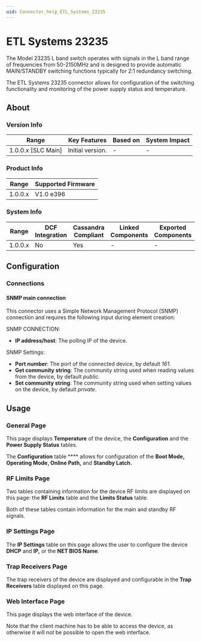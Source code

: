 ```yaml
---
uid: Connector_help_ETL_Systems_23235
---
```


# ETL Systems 23235

The Model 23235 L band switch operates with signals in the L band range of frequencies from 50-2150MHz and is designed to provide automatic MAIN/STANDBY switching functions typically for 2:1 redundancy switching.

The ETL Systems 23235 connector allows for configuration of the switching functionality and monitoring of the power supply status and temperature.

## About

### Version Info

| Range            | Key Features | Based on | System Impact |
|----------------------|------------------|--------------|-------------------|
| 1.0.0.x [SLC Main] | Initial version. | -           | -                |

### Product Info

| Range | Supported Firmware |
|-----------|------------------------|
| 1.0.0.x   | V1.0 e396         |

### System Info

| Range | DCF Integration | Cassandra Compliant | Linked Components | Exported Components |
|-----------|---------------------|-------------------------|-----------------------|-------------------------|
| 1.0.0.x   | No                  | Yes                     | -                    | -                      |

## Configuration

### Connections

#### SNMP main connection

This connector uses a Simple Network Management Protocol (SNMP) connection and requires the following input during element creation:

SNMP CONNECTION:

- **IP address/host**: The polling IP of the device.

SNMP Settings:

- **Port number**: The port of the connected device, by default *161*.
- **Get community string**: The community string used when reading values from the device, by default *public*.
- **Set community string**: The community string used when setting values on the device, by default *private*.

## Usage

### General Page

This page displays **Temperature** of the device, the **Configuration** and the **Power Supply Status** tables.

The **Configuration** table **** allows for configuration of the **Boot Mode, Operating Mode, Online Path,** and **Standby Latch.**

### RF Limits Page

Two tables containing information for the device RF limits are displayed on this page: the **RF Limits** table and the **Limits Status** table.

Both of these tables contain information for the main and standby RF signals.

### IP Settings Page

The **IP Settings** table on this page allows the user to configure the device **DHCP** and **IP,** or the **NET BIOS Name**.

### Trap Receivers Page

The trap receivers of the device are displayed and configurable in the **Trap Receivers** table displayed on this page.

### Web Interface Page

This page displays the web interface of the device.

Note that the client machine has to be able to access the device, as otherwise it will not be possible to open the web interface.
